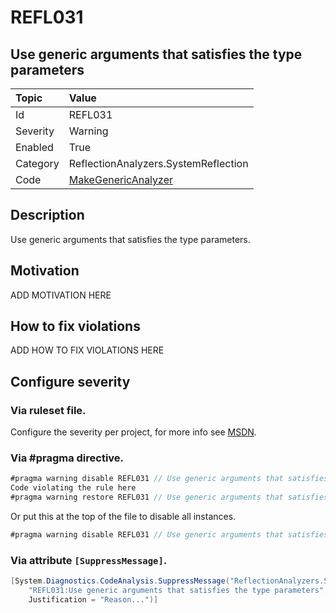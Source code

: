 # REFL031
## Use generic arguments that satisfies the type parameters

| Topic    | Value
| :--      | :--
| Id       | REFL031
| Severity | Warning
| Enabled  | True
| Category | ReflectionAnalyzers.SystemReflection
| Code     | [MakeGenericAnalyzer](https://github.com/DotNetAnalyzers/ReflectionAnalyzers/blob/master/ReflectionAnalyzers/NodeAnalzers/MakeGenericAnalyzer.cs)

## Description

Use generic arguments that satisfies the type parameters.

## Motivation

ADD MOTIVATION HERE

## How to fix violations

ADD HOW TO FIX VIOLATIONS HERE

<!-- start generated config severity -->
## Configure severity

### Via ruleset file.

Configure the severity per project, for more info see [MSDN](https://msdn.microsoft.com/en-us/library/dd264949.aspx).

### Via #pragma directive.
```C#
#pragma warning disable REFL031 // Use generic arguments that satisfies the type parameters
Code violating the rule here
#pragma warning restore REFL031 // Use generic arguments that satisfies the type parameters
```

Or put this at the top of the file to disable all instances.
```C#
#pragma warning disable REFL031 // Use generic arguments that satisfies the type parameters
```

### Via attribute `[SuppressMessage]`.

```C#
[System.Diagnostics.CodeAnalysis.SuppressMessage("ReflectionAnalyzers.SystemReflection", 
    "REFL031:Use generic arguments that satisfies the type parameters", 
    Justification = "Reason...")]
```
<!-- end generated config severity -->